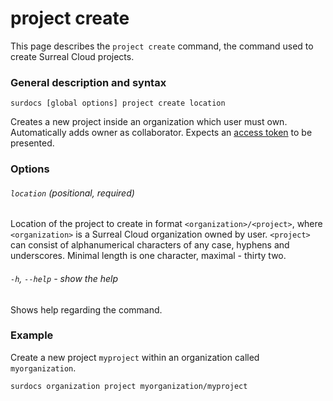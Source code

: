 # project create

This page describes the `project create` command, the command used to create Surreal Cloud projects.

### General description and syntax

`surdocs [global options] project create location`

Creates a new project inside an organization which user must own. Automatically adds owner as collaborator. Expects an [access token](docs/cli/global-options#access-tokens "Access tokens") to be presented.

### Options

###### `location` (positional, required)

Location of the project to create in format `<organization>/<project>`, where `<organization>` is a Surreal Cloud organization owned by user. `<project>` can consist of alphanumerical characters of any case, hyphens and underscores. Minimal length is one character, maximal - thirty two.

###### `-h`, `--help` - show the help

Shows help regarding the command.

### Example

Create a new project `myproject` within an organization called `myorganization`.

```
surdocs organization project myorganization/myproject
```
